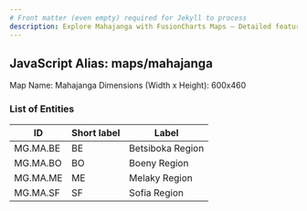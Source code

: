```yaml
---
# Front matter (even empty) required for Jekyll to process
description: Explore Mahajanga with FusionCharts Maps – Detailed features for seamless integration. Try now & enhance your data visualization today! 
---
```


## JavaScript Alias: maps/mahajanga

Map Name: Mahajanga
Dimensions (Width x Height): 600x460

### List of Entities

ID | Short label | Label
---|---|---|
MG.MA.BE|BE|Betsiboka Region
MG.MA.BO|BO|Boeny Region
MG.MA.ME|ME|Melaky Region
MG.MA.SF|SF|Sofia Region
